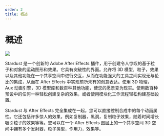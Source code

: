 ```yaml
---
order: 2
title: 概述
---
```


# 概述

![](https://mir.yuelili.com/user/AE/plugins/st/st-overview.png)

Stardust 是一个创新的 Adobe After
Effects 插件，用于创建令人惊叹的基于粒子和对象的运动图形和效果。它具有突破性的界面。允许将 3D 模型，粒子，效果以及其他功能在一个共享空间中进行交互，从而在功能强大的工具之间实现无与伦比的集成，从而在 After
Effects 中实现前所未有的创意表达。使用 3D 物理，Aux 动画引擎，3D 模型库和数百种其他功能，使您的愿景变为现实。使用数百种预设中的任何一种轻松创建复杂的效果，或者使用模块化工作流程轻松构建基础设置。

Stardust 与 After
Effects 完全集成在一起，您可以直接控制合成中的每个动画属性。它还包括许多惊人的效果，例如复制器，黑洞，复制粒子效果，随着时间增长吸引粒子的效果等等。您可以在一个 After
Effects 图层上的一个共享空间 3D 空间中拥有多个发射器，粒子类型，作用力，效果等。
